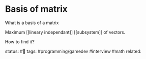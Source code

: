 # Basis of matrix
What is a basis of a matrix

Maximum [[lineary independant]] [[subsystem]] of vectors.

How to find it?

status: #🌱 
tags: #programming/gamedev #interview #math 
related: 



